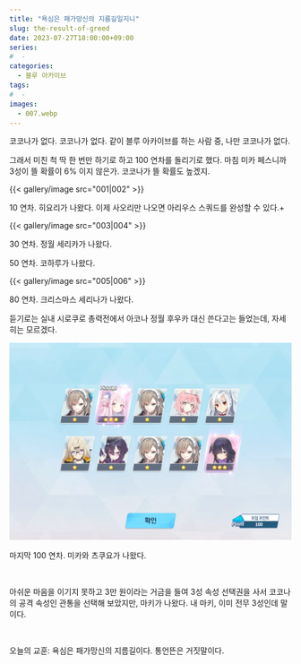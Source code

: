 ```yaml
---
title: "욕심은 패가망신의 지름길일지니"
slug: the-result-of-greed
date: 2023-07-27T18:00:00+09:00
series:
#  - 
categories:
  - 블루 아카이브
tags:
#  - 
images:
  - 007.webp
---
```


코코나가 없다. 코코나가 없다. 같이 블루 아카이브를 하는 사람 중, 나만 코코나가 없다.

그래서 미친 척 딱 한 번만 하기로 하고 100 연차를 돌리기로 했다. 마침 미카 페스니까 3성이 뜰 확률이 6% 이지 않은가. 코코나가 뜰 확률도 높겠지.

{{< gallery/image src="001|002" >}}

10 연차. 히요리가 나왔다. 이제 사오리만 나오면 아리우스 스쿼드를 완성할 수 있다.+

{{< gallery/image src="003|004" >}}

30 연차. 정월 세리카가 나왔다.

50 연차. 코하루가 나왔다.

{{< gallery/image src="005|006" >}}

80 연차. 크리스마스 세리나가 나왔다.

듣기로는 실내 시로쿠로 총력전에서 아코나 정월 후우카 대신 쓴다고는 들었는데, 자세히는 모르겠다.

![](007.webp)

마지막 100 연차. 미카와 츠쿠요가 나왔다.

&nbsp;

아쉬운 마음을 이기지 못하고 3만 원이라는 거금을 들여 3성 속성 선택권을 사서 코코나의 공격 속성인 관통을 선택해 보았지만, 마키가 나왔다. 내 마키, 이미 전무 3성인데 말이다.

&nbsp;

오늘의 교훈: 욕심은 패가망신의 지름길이다. 통언뜬은 거짓말이다.
